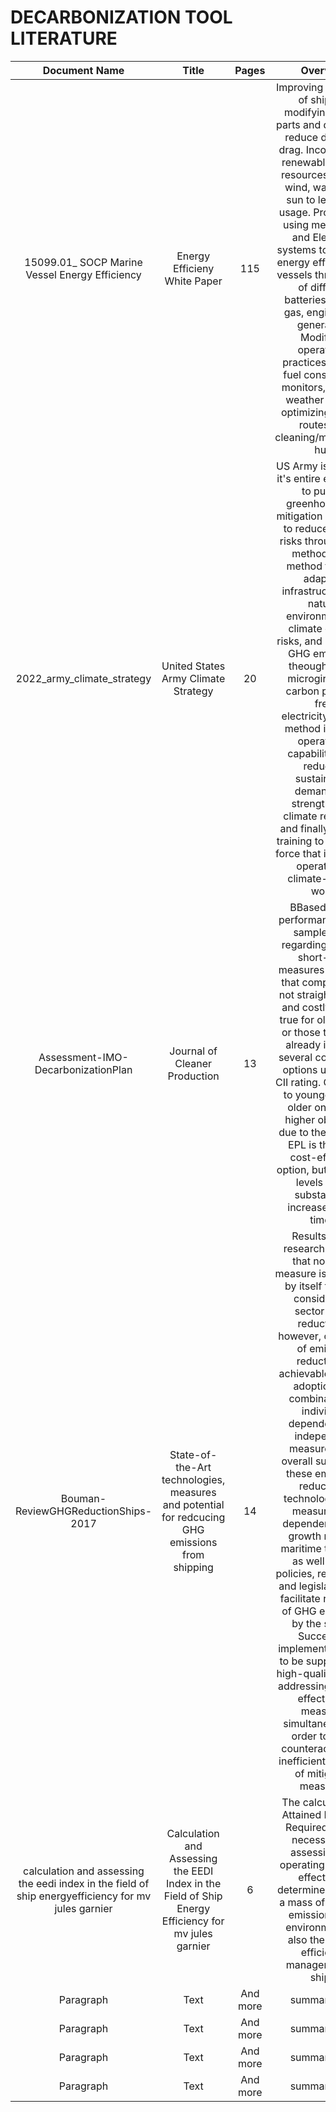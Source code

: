 # DECARBONIZATION TOOL LITERATURE

| Document Name |                                            Title |                            Pages |        Overview
| :----:        |                                             :----:|                           :----:|        :----: |
| 15099.01_ SOCP Marine Vessel Energy Efficiency |       Energy Efficieny White Paper |          115 |     Improving efficiency of ships by modifying vessel parts and designs to reduce draft and drag. Incorporating renewable energy resources such as wind, waves and sun to lessen oil usage. Proposal on using mechanical and Electrical systems to increase energy efficiency of vessels through use of different batteries, natural gas, engines and generators. Modifying operational practices through fuel consumption monitors, efficient weather routing, optimizing voyage routes and cleaning/maintaining hull.   |
| 2022_army_climate_strategy                            | United States Army Climate Strategy |   20   |   US Army is adapting it's entire enterprise to pursue greenhouse gas mitigation strategies to reduce climate risks through three methods.First method through adapting infrastructure and natural environments to climate change risks, and mitigating GHG emissions theough use of microgirids and carbon pollution free electricity.Second method increase operational capability while reducing sustainment demand and strengthening climate resilience and finally through training to prepare a force that is ready to operate in a climate-altered world |
| Assessment-IMO-DecarbonizationPlan   |              Journal of Cleaner Production        |    13     | BBased on the performance of the sample ships regarding the IMO short-term measures indicates that compliance is not straightforward and costly. This is true for older ships or those that have already installed several compliance options under the CII rating. Compared to younger ships, older ones face higher obstacles due to their design, EPL is  the  most cost-effective option, but  low  MCR levels might substantially increase sailing times. |
| Bouman-ReviewGHGReductionShips-2017      | State-of-the-Art technologies, measures and potential for redcucing GHG emissions from shipping  | 14   | Results of the research indicate that no single measure is sufficient by itself to reach considerable sector-wide reductions; however, over 75% of emission reduction is achievable by swift adoption and combination of individual dependent and independent measures. The overall success of these emissions reductions technologies and measures are dependent on the growth rates of maritime transport as well as the policies, regulations, and legislation, can facilitate reduction of GHG emissions by the sector. Successful implementation has to be supported by high-quality studies addressing multiple effects and measures simultaneously in order to avoid counteracting and inefficient adoption of mitigation measures. |
| calculation and assessing the eedi index in the field of ship energyefficiency for mv jules garnier  | Calculation and Assessing the EEDI Index in the Field of Ship Energy Efficiency for mv jules garnier        | 6      | The calculation of Attained EEDI and Required EEDI is necessary for assessing and operating the most effective; it determines not only a mass of CO2 gas emission to the environment but also the energy efficiency management on ships.|
| Paragraph   | Text        | And more      | summary here|
| Paragraph   | Text        | And more      | summary here|
| Paragraph   | Text        | And more      | summary here|
| Paragraph   | Text        | And more      | summary here|
